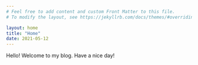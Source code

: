 ```yaml
---
# Feel free to add content and custom Front Matter to this file.
# To modify the layout, see https://jekyllrb.com/docs/themes/#overriding-theme-defaults

layout: home
title: "Home"
date: 2021-05-12
---
```


Hello! Welcome to my blog. Have a nice day!
